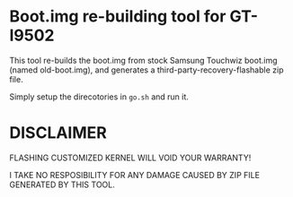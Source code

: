 Boot.img re-building tool for GT-I9502
=======================================

This tool re-builds the boot.img from stock Samsung Touchwiz boot.img (named old-boot.img), 
and generates a third-party-recovery-flashable zip file.

Simply setup the direcotories in `go.sh` and run it.


DISCLAIMER
==========

FLASHING CUSTOMIZED KERNEL WILL VOID YOUR WARRANTY!

I TAKE NO RESPOSIBILITY FOR ANY DAMAGE CAUSED BY ZIP FILE GENERATED BY THIS TOOL.

